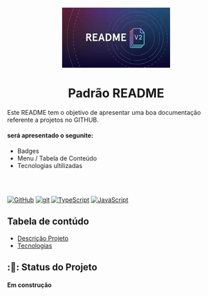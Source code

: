 <p width="100%" align="center">
    <img src="./imagem/logo.jpg" width="250px">
</P>

<h1 id="descricao" align="center">Padrão README</h1>

Este README tem o objetivo de apresentar uma boa documentação referente a projetos no GITHUB.

#### será apresentado o segunite:

- Badges
- Menu / Tabela de Conteúdo
- Tecnologias ultilizadas
<br>
<br>

[![GitHub](https://img.shields.io/badge/--181717?logo=github&logoColor=ffffff)](https://github.com/)
[![git](https://img.shields.io/badge/--F05032?logo=git&logoColor=ffffff)](http://git-scm.com/)
[![TypeScript](https://img.shields.io/badge/--3178C6?logo=typescript&logoColor=ffffff)](https://www.typescriptlang.org/)
[![JavaScript](https://img.shields.io/badge/--F7DF1E?logo=javascript&logoColor=000)](https://www.javascript.com/)

## Tabela de contúdo


<ul>
    <li> <a href="#descricao">Descrição Projeto</a></li>
    <li> <a href="">Tecnologias</a></li>
</ul>

<!-- ou -->
<!-- <ul>
     <a href="#descricao">Descrição Projeto</a>
   <a href="">Tecnologias</a>
</ul> -->

## :🚀: Status do Projeto
<h4> Em construção</h4>
